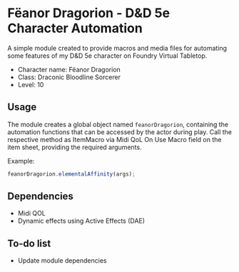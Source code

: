 # Fëanor Dragorion - D&D 5e Character Automation
A simple module created to provide macros and media files for automating some features of my D&D 5e character on Foundry Virtual Tabletop.

* Character name: Fëanor Dragorion
* Class: Draconic Bloodline Sorcerer
* Level: 10

## Usage
The module creates a global object named `feanorDragorion`, containing the automation functions that can be accessed by the actor during play. Call the respective method as ItemMacro via Midi QoL On Use Macro field on the item sheet, providing the required arguments.

Example:
```js
feanorDragorion.elementalAffinity(args);
```

## Dependencies
* Midi QOL
* Dynamic effects using Active Effects (DAE)

## To-do list
* Update module dependencies